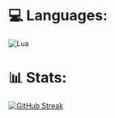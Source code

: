 
# 💻 Languages:
![Lua](https://img.shields.io/badge/lua-%232C2D72.svg?style=for-the-badge&logo=lua&logoColor=white)
# 📊 Stats:

<a href="https://git.io/streak-stats"><img src="https://streak-stats.demolab.com?user=imkoda&theme=tokyonight&card_height=100&hide_longest_streak=true" alt="GitHub Streak" /></a>
